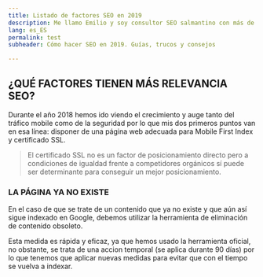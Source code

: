 ```yaml
---
title: Listado de factores SEO en 2019
description: Me llamo Emilio y soy consultor SEO salmantino con más de 10 años de experiencia en estrategias digitales.
lang: es_ES
permalink: test
subheader: Cómo hacer SEO en 2019. Guías, trucos y consejos

---
```


## ¿QUÉ FACTORES TIENEN MÁS RELEVANCIA SEO?

Durante el año 2018 hemos ido viendo el crecimiento y auge tanto del tráfico mobile como de la seguridad por lo que mis dos primeros puntos van en esa línea: disponer de una página web adecuada para Mobile First Index y certificado SSL.

> El certificado SSL no es un factor de posicionamiento directo pero a condiciones de igualdad frente a competidores orgánicos sí puede ser determinante para conseguir un mejor posicionamiento.

### LA PÁGINA YA NO EXISTE
En el caso de que se trate de un contenido que ya no existe y que aún así sigue indexado en Google, debemos utilizar la herramienta de eliminación de contenido obsoleto.

Esta medida es rápida y eficaz, ya que hemos usado la herramienta oficial, no obstante, se trata de una accion temporal (se aplica durante 90 días) por lo que tenemos que aplicar nuevas medidas para evitar que con el tiempo se vuelva a indexar.
